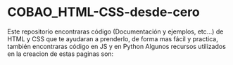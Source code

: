 # COBAO_HTML-CSS-desde-cero
Este repositorio encontraras código (Documentación y ejemplos, etc...) de HTML y CSS que te ayudaran a prenderlo, de forma mas fácil y practica, también encontraras código en JS y en Python 
Algunos  recursos utilizados en la creacion de estas paginas son:
